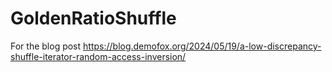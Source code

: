 # GoldenRatioShuffle
For the blog post https://blog.demofox.org/2024/05/19/a-low-discrepancy-shuffle-iterator-random-access-inversion/
